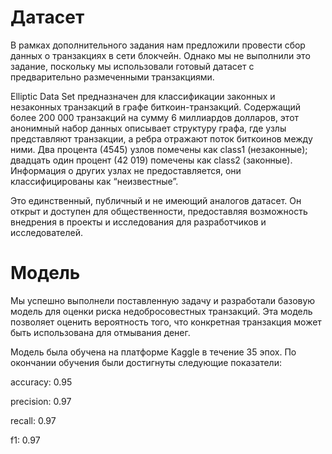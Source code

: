 # Датасет

В рамках дополнительного задания нам предложили провести сбор данных о транзакциях в сети блокчейн. Однако мы не выполнили это задание, поскольку мы использовали готовый датасет с предварительно размеченными транзакциями.

Elliptic Data Set предназначен для классификации законных и незаконных транзакций в графе биткоин-транзакций. Содержащий более 200 000 транзакций на сумму 6 миллиардов долларов, этот анонимный набор данных описывает структуру графа, где узлы представляют транзакции, а ребра отражают поток биткоинов между ними. Два процента (4545) узлов помечены как class1 (незаконные); двадцать один процент (42 019) помечены как class2 (законные). Информация о других узлах не предоставляется, они классифицированы как “неизвестные”.

Это единственный, публичный и не имеющий аналогов датасет. Он открыт и доступен для общественности, предоставляя возможность внедрения в проекты и исследования для разработчиков и исследователей.

# Модель

Мы успешно выполнели поставленную задачу и разработали базовую модель для оценки риска недобросовестных транзакций. Эта модель позволяет оценить вероятность того, что конкретная транзакция может быть использована для отмывания денег.

Модель была обучена на платформе Kaggle в течение 35 эпох. По окончании обучения были достигнуты следующие показатели:

accuracy: 0.95

precision: 0.97

recall: 0.97

f1: 0.97
